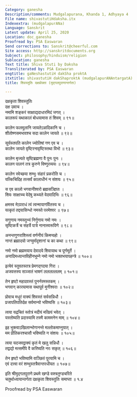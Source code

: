 ```yaml
---
Category: ganesha
Description/comments: Mudgalapurana, Khanda 1, Adhyaya 4
File name: shivastutiHdaksha.itx
Indexextra: (mudgalapurANa)
Language: Sanskrit
Latest update: April 25, 2020
Location: doc_ganesha
Proofread by: PSA Easwaran
Send corrections to: Sanskrit@cheerful.com
Site access: http://sanskritdocuments.org
Subject: philosophy/hinduism/religion
Sublocation: ganesha
Text title: Shiva Stuti by Daksha
Transliterated by: PSA Easwaran
engtitle: gaNeshastutiH dakSha proktA
itxtitle: shivastutiH dakShaproktA (mudgalapurANAntargatA)
title: शिवस्तुतिः दक्षप्रोक्ता (मुद्गलपुराणान्तर्गता)

---
```

  
 दक्षकृता शिवस्तुतिः   
दक्ष उवाच ।  
नमामि शङ्करं साक्षाद्यदाधारमिदं जगत् ।  
कालरूपं यथाकालं बोधयामास तं शिवम् ॥ ९१॥  
  
कालेन फलमूलानि जायतेऽन्नादिकानि च ।  
शीतोष्णसमभावश्च सदा कालेन जायते ॥ ९२॥  
  
सूर्यस्तपति कालेन ज्योतिषां गण एव च ।  
कालेन जायते वृष्टिरनावृष्टिस्तथा विभो ॥ ९३॥  
  
कालेन मृज्यते सृष्टिब्रह्मणा वै पुनः पुनः ।  
कालन पालनं तत्र कुरुने विष्णुरव्ययः ॥ ९४॥  
  
कालेन स्वेच्छया शम्भुः संहारं प्रकरोति च ।  
यत्किचिदिह तत्सर्वं कालाधीनं न संशयः ॥ ९५॥  
  
स एव कालो भगवानीश्वरो ब्रह्मसञ्ज्ञितः ।  
शिवः साक्षाच्च वेदेषु कथ्यते वेदवादिभिः ॥ ९६॥  
  
क्षमस्व मेऽपराधं त्वं त्वन्मायागर्वितस्य च ।  
यत्कृतं तद्दयासिन्धो नमस्ते परमेश्वर ॥ ९७॥  
  
सगुणाय नमस्तुभ्यं निर्गुणाय नमो नमः ।  
सृष्टिकर्त्रे च संहर्त्रे पात्रे नानास्वरूपिणे ॥ ९८॥  
  
अनन्तगुणराशिस्त्वं वर्णनीयं किमप्यहो ।  
नान्तं ब्रह्मादयो जग्मुर्मादृशानां च का कथा ॥ ९९॥  
  
नमो नमो ब्रह्ममयाय देवादये शिवायाथ च पूर्णमूर्ते ।  
अनादिमध्यान्तविहीनभूम्ने नमो नमो भक्तभयापहन्त्रे ॥ १००॥  
  
इत्येवं स्तुवतस्तत्र प्रेमगद्गदया गिरा ।  
अजवत्तस्य सञ्जातं भाषणं लललल्ललम् ॥ १०१॥  
  
तेन हृष्टो महादवस्तं पुनर्नरमस्तकम् ।  
भगवान् कारयामास यथापूर्व मुनीश्वराः ॥ १०२॥  
  
प्रोवाच मधुरं वाक्यं शिवस्तं सर्वसन्निधौ ।  
प्रजापतिपतिर्दक्ष सर्वमान्यो भविष्यसि ॥ १०३॥  
  
त्वया यद्रचितं स्तोत्रं मदीयं मत्प्रियं भवेत् ।  
यस्तोष्यति प्रदास्यामि तस्मै काममनेन माम् ॥ १०४॥  
  
इह भुक्त्वाऽखिलान्भोगानन्ते मल्लोकमाप्नुयात् ।  
मम प्रीतिकरश्चासौ भविष्यति न संशयः ॥ १०५॥  
  
त्वया यदजवद्वाक्यं कृतं मे खलु सन्निधौ ।  
तद्वद्यो मत्समीपे वै करिष्यति नरः सकृत् ॥ १०६॥  
  
तेन हृष्टो भविष्यामि वाञ्छितं पूरयामि च ।  
एवं दत्त्वा वरं शम्भुस्तत्रैवान्तरधीयत ॥ १०७॥  
  
इति श्रीमुद्गलपुराणे प्रथमे खण्डे वक्त्रतुण्डचरिते  
चतुर्थाध्यायान्तर्गता दक्षकृता शिवस्तुतिः समाप्ता ॥ १.४  
  
  
Proofread by PSA Easwaran  
  
